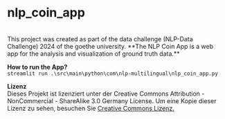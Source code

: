 # nlp_coin_app
<br>
This project was created as part of the data challenge (NLP-Data Challenge) 2024 of the goethe university. 
**The NLP Coin App is a web app for the analysis and visualization of ground truth data.**

**How to run the App?** 
<br>
`streamlit run .\src\main\python\com\nlp-multilingual\nlp_coin_app.py
`

**Lizenz**
<br>
Dieses Projekt ist lizenziert unter der Creative Commons Attribution - NonCommercial - ShareAlike 3.0 Germany License.
Um eine Kopie dieser Lizenz zu sehen, besuchen Sie [Creative Commons Lizenz.](http://creativecommons.org/licenses/by-nc-sa/3.0/de/)
